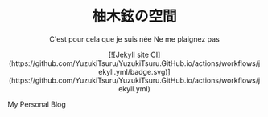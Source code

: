 <h1 align='center'>柚木鉉の空間</h1>
<p align='center'>C'est pour cela que je suis née Ne me plaignez pas</p>
<p align='center'>[![Jekyll site CI](https://github.com/YuzukiTsuru/YuzukiTsuru.GitHub.io/actions/workflows/jekyll.yml/badge.svg)](https://github.com/YuzukiTsuru/YuzukiTsuru.GitHub.io/actions/workflows/jekyll.yml)</p>

My Personal Blog  
